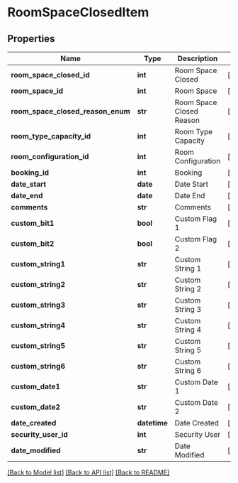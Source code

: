 # RoomSpaceClosedItem

## Properties
Name | Type | Description | Notes
------------ | ------------- | ------------- | -------------
**room_space_closed_id** | **int** | Room Space Closed | [optional] 
**room_space_id** | **int** | Room Space | [optional] 
**room_space_closed_reason_enum** | **str** | Room Space Closed Reason | [optional] 
**room_type_capacity_id** | **int** | Room Type Capacity | [optional] 
**room_configuration_id** | **int** | Room Configuration | [optional] 
**booking_id** | **int** | Booking | [optional] 
**date_start** | **date** | Date Start | [optional] 
**date_end** | **date** | Date End | [optional] 
**comments** | **str** | Comments | [optional] 
**custom_bit1** | **bool** | Custom Flag 1 | [optional] 
**custom_bit2** | **bool** | Custom Flag 2 | [optional] 
**custom_string1** | **str** | Custom String 1 | [optional] 
**custom_string2** | **str** | Custom String 2 | [optional] 
**custom_string3** | **str** | Custom String 3 | [optional] 
**custom_string4** | **str** | Custom String 4 | [optional] 
**custom_string5** | **str** | Custom String 5 | [optional] 
**custom_string6** | **str** | Custom String 6 | [optional] 
**custom_date1** | **str** | Custom Date 1 | [optional] 
**custom_date2** | **str** | Custom Date 2 | [optional] 
**date_created** | **datetime** | Date Created | [optional] 
**security_user_id** | **int** | Security User | [optional] 
**date_modified** | **str** | Date Modified | [optional] 

[[Back to Model list]](../README.md#documentation-for-models) [[Back to API list]](../README.md#documentation-for-api-endpoints) [[Back to README]](../README.md)


